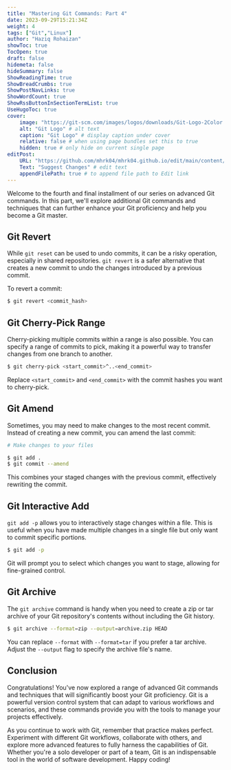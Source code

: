 ```yaml
---
title: "Mastering Git Commands: Part 4"
date: 2023-09-29T15:21:34Z
weight: 4
tags: ["Git","Linux"]
author: "Haziq Rohaizan"
showToc: true
TocOpen: true
draft: false
hidemeta: false
hideSummary: false
ShowReadingTime: true
ShowBreadCrumbs: true
ShowPostNavLinks: true
ShowWordCount: true
ShowRssButtonInSectionTermList: true
UseHugoToc: true
cover:
    image: "https://git-scm.com/images/logos/downloads/Git-Logo-2Color.png" # image path/url
    alt: "Git Logo" # alt text
    caption: "Git Logo" # display caption under cover
    relative: false # when using page bundles set this to true
    hidden: true # only hide on current single page
editPost:
    URL: "https://github.com/mhrk04/mhrk04.github.io/edit/main/content/"
    Text: "Suggest Changes" # edit text
    appendFilePath: true # to append file path to Edit link
---
```


Welcome to the fourth and final installment of our series on advanced Git commands. In this part, we'll explore additional Git commands and techniques that can further enhance your Git proficiency and help you become a Git master.

## Git Revert

While `git reset` can be used to undo commits, it can be a risky operation, especially in shared repositories. `git revert` is a safer alternative that creates a new commit to undo the changes introduced by a previous commit.

To revert a commit:

```bash
$ git revert <commit_hash>
```

## Git Cherry-Pick Range

Cherry-picking multiple commits within a range is also possible. You can specify a range of commits to pick, making it a powerful way to transfer changes from one branch to another.

```bash
$ git cherry-pick <start_commit>^..<end_commit>
```

Replace `<start_commit>` and `<end_commit>` with the commit hashes you want to cherry-pick.

## Git Amend

Sometimes, you may need to make changes to the most recent commit. Instead of creating a new commit, you can amend the last commit:

```bash
# Make changes to your files

$ git add .
$ git commit --amend
```

This combines your staged changes with the previous commit, effectively rewriting the commit.

## Git Interactive Add

`git add -p` allows you to interactively stage changes within a file. This is useful when you have made multiple changes in a single file but only want to commit specific portions.

```bash
$ git add -p
```

Git will prompt you to select which changes you want to stage, allowing for fine-grained control.

## Git Archive

The `git archive` command is handy when you need to create a zip or tar archive of your Git repository's contents without including the Git history.

```bash
$ git archive --format=zip --output=archive.zip HEAD
```

You can replace `--format` with `--format=tar` if you prefer a tar archive. Adjust the `--output` flag to specify the archive file's name.

## Conclusion

Congratulations! You've now explored a range of advanced Git commands and techniques that will significantly boost your Git proficiency. Git is a powerful version control system that can adapt to various workflows and scenarios, and these commands provide you with the tools to manage your projects effectively.

As you continue to work with Git, remember that practice makes perfect. Experiment with different Git workflows, collaborate with others, and explore more advanced features to fully harness the capabilities of Git. Whether you're a solo developer or part of a team, Git is an indispensable tool in the world of software development. Happy coding!